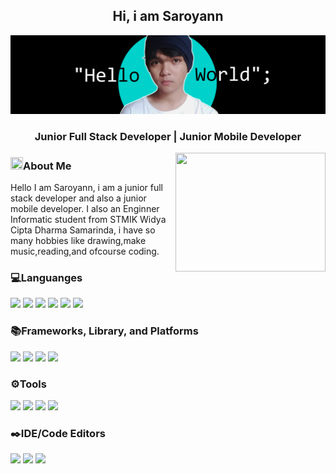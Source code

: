 <div align="center">
<h2>Hi, i am Saroyann</h2>
</div>


<img src="https://raw.githubusercontent.com/Saroyann/Saroyann/main/img/buat%20readme.jpg">
<div align="center">
  <h3>Junior Full Stack Developer | Junior Mobile Developer</h3>
</div>
  <img width="240px" height="190px" align="right" src="https://giffiles.alphacoders.com/297/2970.gif">
  <h3 align="left"><img src="https://img.icons8.com/?size=512&id=aFxfm4qI75vj&format=png" height="20px" width="20px">About Me</h3>
  
  <p align="left">Hello I am Saroyann, i am a junior full stack developer and also a junior mobile developer.
      I also an Enginner Informatic student from STMIK Widya Cipta Dharma Samarinda, i have so
      many hobbies like drawing,make music,reading,and ofcourse coding.</p>
      
<h3>💻Languanges</h3>
<p float="left">
  <img src="https://img.shields.io/badge/html5-%23E34F26.svg?style=for-the-badge&logo=html5&logoColor=white">
  <img src="https://img.shields.io/badge/css3-%231572B6.svg?style=for-the-badge&logo=css3&logoColor=white">
  <img src="https://img.shields.io/badge/javascript-%23323330.svg?style=for-the-badge&logo=javascript&logoColor=%23F7DF1E">
  <img src="https://img.shields.io/badge/java-%23ED8B00.svg?style=for-the-badge&logo=openjdk&logoColor=white">
  <img src="https://img.shields.io/badge/php-%23777BB4.svg?style=for-the-badge&logo=php&logoColor=white">
  <img src="https://img.shields.io/badge/kotlin-%237F52FF.svg?style=for-the-badge&logo=kotlin&logoColor=white">
</p>
<h3>📚Frameworks, Library, and Platforms</h3>
<p float="left">
  <img src="https://img.shields.io/badge/bootstrap-%238511FA.svg?style=for-the-badge&logo=bootstrap&logoColor=white">
  <img src="https://img.shields.io/badge/tailwindcss-%2338B2AC.svg?style=for-the-badge&logo=tailwind-css&logoColor=white">
  <img src="https://img.shields.io/badge/react-%2320232a.svg?style=for-the-badge&logo=react&logoColor=%2361DAFB">
  <img src="https://img.shields.io/badge/laravel-%23FF2D20.svg?style=for-the-badge&logo=laravel&logoColor=white">
</p>
<h3>⚙️Tools</h3>
<p float="left">
  <img src="https://img.shields.io/badge/Windows-0078D6?style=for-the-badge&logo=windows&logoColor=white">
  <img src="https://img.shields.io/badge/git-%23F05033.svg?style=for-the-badge&logo=git&logoColor=white">
  <img src="https://img.shields.io/badge/github-%23121011.svg?style=for-the-badge&logo=github&logoColor=white">
  <img src="https://img.shields.io/badge/docker-%230db7ed.svg?style=for-the-badge&logo=docker&logoColor=white">
</p>
<h3>✒️IDE/Code Editors</h3>
<p float="left">
  <img src="https://img.shields.io/badge/Visual%20Studio%20Code-0078d7.svg?style=for-the-badge&logo=visual-studio-code&logoColor=white">
  <img src="https://img.shields.io/badge/IntelliJIDEA-000000.svg?style=for-the-badge&logo=intellij-idea&logoColor=white">
  <img src="https://img.shields.io/badge/Android%20Studio-3DDC84.svg?style=for-the-badge&logo=android-studio&logoColor=white">
</p>

 




